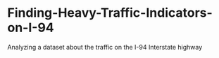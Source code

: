 # Finding-Heavy-Traffic-Indicators-on-I-94
Analyzing a dataset about the traffic on the I-94 Interstate highway
